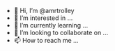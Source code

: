 - 👋 Hi, I’m @amrtrolley
- 👀 I’m interested in ...
- 🌱 I’m currently learning ...
- 💞️ I’m looking to collaborate on ...
- 📫 How to reach me ...

<!---
amrtrolley/amrtrolley is a ✨ special ✨ repository because its `README.md` (this file) appears on your GitHub profile.
You can click the Preview link to take a look at your changes.
--->
